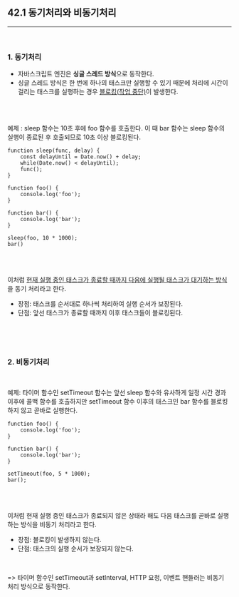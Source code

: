 ## 42.1 동기처리와 비동기처리
---

<br/>

### 1. 동기처리
+ 자바스크립트 엔진은 **싱글 스레드 방식**으로 동작한다.
+ 싱글 스레드 방식은 한 번에 하나의 태스크만 실행할 수 있기 때문에 처리에 시간이 걸리는 태스크를 실행하는 경우 <u>블로킹(작업 중단)</u>이 발생한다.

<br />
<br />


 예제 : sleep 함수는 10초 후에 foo 함수를 호출한다. 이 때 bar 함수는 sleep 함수의 실행이 종료된 후 호출되므로 10초 이상 
블로킹된다.

<pre><code>function sleep(func, delay) {
    const delayUntil = Date.now() + delay;
    while(Date.now() < delayUntil);
    func();
}

function foo() {
    console.log('foo');
}

function bar() {
    console.log('bar');
}

sleep(foo, 10 * 1000);
bar()
</code></pre>


<br/>
<br/>

이처럼 <u>현재 실행 중인 태스크가 종료할 때까지 다음에 실행될 태스크가 대기하는 방식</u>을 동기 처리라고 한다.   

+ 장점: 태스크를 순서대로 하나씩 처리하여 실행 순서가 보장된다. 
+ 단점: 앞선 태스크가 종료할 때까지 이후 태스크들이 블로킹된다.
 

 <br/>
<br/>
<br/>

### 2. 비동기처리
<br/>

예제: 타이머 함수인 setTimeout 함수는 앞선 sleep 함수와 유사하게 일정 시간 경과 이후에 콜백 함수를 호출하지만 setTimeout 함수 이후의 태스크인 bar 함수를 블로킹하지 않고 곧바로 실행한다.  

<pre><code>function foo() {
    console.log('foo');
}

function bar() {
    console.log('bar');
}

setTimeout(foo, 5 * 1000);
bar();
</code></pre>

<br/>
<br/>

이처럼 현재 실행 중인 태스크가 종료되지 않은 상태라 해도 다음 태스크를 곧바로 실행하는 방식을 비동기 처리라고 한다.

+ 장점: 블로킹이 발생하지 않는다.
+ 단점: 태스크의 실행 순서가 보장되지 않는다.

<br/>

=> 타이머 함수인 setTimeout과 setInterval, HTTP 요청, 이벤트 핸들러는 비동기 처리 방식으로 동작한다.


